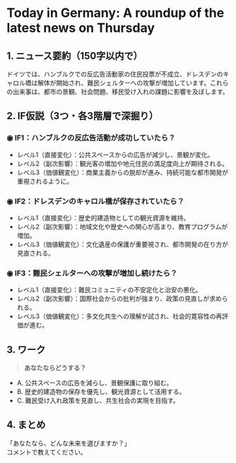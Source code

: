 # Today in Germany: A roundup of the latest news on Thursday

## 1. ニュース要約（150字以内で）
ドイツでは、ハンブルクでの反広告活動家の住民投票が不成立、ドレスデンのキャロル橋は解体が開始され、難民シェルターへの攻撃が増加しています。これらの出来事は、都市の景観、社会問題、移民受け入れの課題に影響を及ぼします。

## 2. IF仮説（3つ・各3階層で深掘り）

### ◉ IF1：ハンブルクの反広告活動が成功していたら？
- レベル1（直接変化）：公共スペースからの広告が減少し、景観が変化。
- レベル2（副次影響）：観光客の増加や地元住民の満足度向上が期待される。
- レベル3（価値観変化）：商業主義からの脱却が進み、持続可能な都市開発が重視されるように。

### ◉ IF2：ドレスデンのキャロル橋が保存されていたら？
- レベル1（直接変化）：歴史的建造物としての観光資源を維持。
- レベル2（副次影響）：地域文化や歴史への関心が高まり、教育プログラムが増加。
- レベル3（価値観変化）：文化遺産の保護が重要視され、都市開発の在り方が見直される。

### ◉ IF3：難民シェルターへの攻撃が増加し続けたら？
- レベル1（直接変化）：難民コミュニティの不安定化と治安の悪化。
- レベル2（副次影響）：国際社会からの批判が強まり、政策の見直しが求められる。
- レベル3（価値観変化）：多文化共生への理解が試され、社会的寛容性の再評価が進む。

## 3. ワーク
> **あなたならどうする？**
- A. 公共スペースの広告を減らし、景観保護に取り組む。
- B. 歴史的建造物の保存を優先し、観光資源として活用する。
- C. 難民受け入れ政策を見直し、共生社会の実現を目指す。

## 4. まとめ
「あなたなら、どんな未来を選びますか？」  
コメントで教えてください。